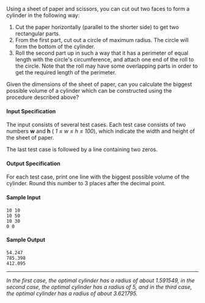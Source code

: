 Using a sheet of paper and scissors, you can cut out two faces to
form a cylinder in the following way:

1. Cut the paper horizontally (parallel
   to the shorter side) to get two rectangular parts.
2. From the first part, cut out a circle
   of maximum radius. The circle will form the bottom of the cylinder.
3. Roll the second part up in such a way
   that it has a perimeter of equal length with the circle's
   circumference, and attach one end of the roll to the circle.
   Note that the roll may have some overlapping parts in order
   to get the required length of the perimeter.

Given the dimensions of the sheet of paper, can you calculate the
biggest possible volume of a cylinder which can be constructed using the
procedure described above?

#### Input Specification

The input consists of several test cases.
Each test case consists of two numbers **w** and
**h** ( _1 ≤ w ≤ h ≤ 100_), which indicate
the width and height of the sheet of paper.

The last test case is followed by a line containing two zeros.

#### Output Specification

For each test case, print one line with the biggest possible volume
of the cylinder. Round this number to 3 places after the decimal point.

#### Sample Input

```
10 10
10 50
10 30
0 0

```

#### Sample Output

```
54.247
785.398
412.095

```

* * *

_In the first case, the optimal cylinder has a radius of about_
_1.591549,_
_in the second case, the optimal cylinder has a radius of 5,_
_and in the third case, the optimal cylinder has a radius of_
_about 3.621795._